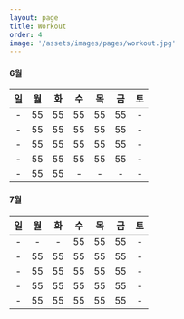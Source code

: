 ```yaml
---
layout: page
title: Workout
order: 4
image: '/assets/images/pages/workout.jpg'
---
```


<style>
    table {
        width:100%;
    }
    table thead tr {
        border-bottom: 1px solid #aaaa;
    }
</style>

<script>
    // let today = new Date();
    // let first_day = new Date(today.getFullYear(), today.getMonth(), 1);
    // let last_day = new Date(today.getFullYear(), today.getMonth() + 1, 0);
</script>

#### 6월

| 일 |  월 |  화 |  수  |  목 |  금 |  토
:---:|:---:|:---:|:---:|:---:|:---:|:---:
-|55|55|55|55|55|-
-|55|55|55|55|55|-
-|55|55|55|55|55|-
-|55|55|55|55|55|-
-|55|55|-|-|-|-

#### 7월

| 일 |  월 |  화 |  수  |  목 |  금 |  토
:---:|:---:|:---:|:---:|:---:|:---:|:---:
-|-|-|55|55|55|-
-|55|55|55|55|55|-
-|55|55|55|55|55|-
-|55|55|55|55|55|-
-|55|55|55|55|55|-